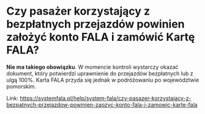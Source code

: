 # Czy pasażer korzystający z bezpłatnych przejazdów powinien założyć konto FALA i zamówić Kartę FALA?


**Nie ma takiego obowiązku**. W momencie kontroli wystarczy okazać dokument, który potwierdzi uprawnienie do przejazdów bezpłatnych lub z ulgą 100%. Karta FALA przyda się jednak w podróżowaniu po województwie pomorskim.




Link: https://systemfala.pl/help/system-fala/czy-pasazer-korzystajacy-z-bezpatnych-przejazdow-powinien-zaozyc-konto-fala-i-zamowic-karte-fala
